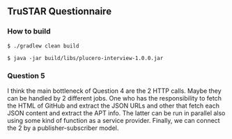 ## TruSTAR Questionnaire

### How to build
`$ ./gradlew clean build`

`$ java -jar build/libs/plucero-interview-1.0.0.jar`

### Question 5
I think the main bottleneck of Question 4 are the 2 HTTP calls. 
Maybe they can be handled by 2 different jobs. 
One who has the responsibility to fetch the HTML of GitHub and extract the JSON URLs 
and other that fetch each JSON content and extract the APT info. 
The latter can be run in parallel also using some kind of function as a service provider. 
Finally, we can connect the 2 by a publisher-subscriber model.